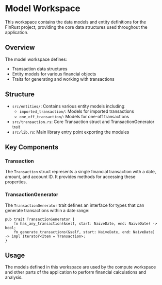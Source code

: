 # Model Workspace

This workspace contains the data models and entity definitions for the FinRust project, providing the core data structures used throughout the application.

## Overview

The model workspace defines:

- Transaction data structures
- Entity models for various financial objects
- Traits for generating and working with transactions

## Structure

- `src/entities/`: Contains various entity models including:
  - `imported_transaction/`: Models for imported transactions
  - `one_off_transaction/`: Models for one-off transactions
- `src/transaction.rs`: Core Transaction struct and TransactionGenerator trait
- `src/lib.rs`: Main library entry point exporting the modules

## Key Components

### Transaction

The `Transaction` struct represents a single financial transaction with a date, amount, and account ID. It provides methods for accessing these properties.

### TransactionGenerator

The `TransactionGenerator` trait defines an interface for types that can generate transactions within a date range:

```
pub trait TransactionGenerator {
    fn has_any_transaction(&self, start: NaiveDate, end: NaiveDate) -> bool;
    fn generate_transactions(&self, start: NaiveDate, end: NaiveDate) -> impl Iterator<Item = Transaction>;
}
```

## Usage

The models defined in this workspace are used by the compute workspace and other parts of the application to perform financial calculations and analysis.